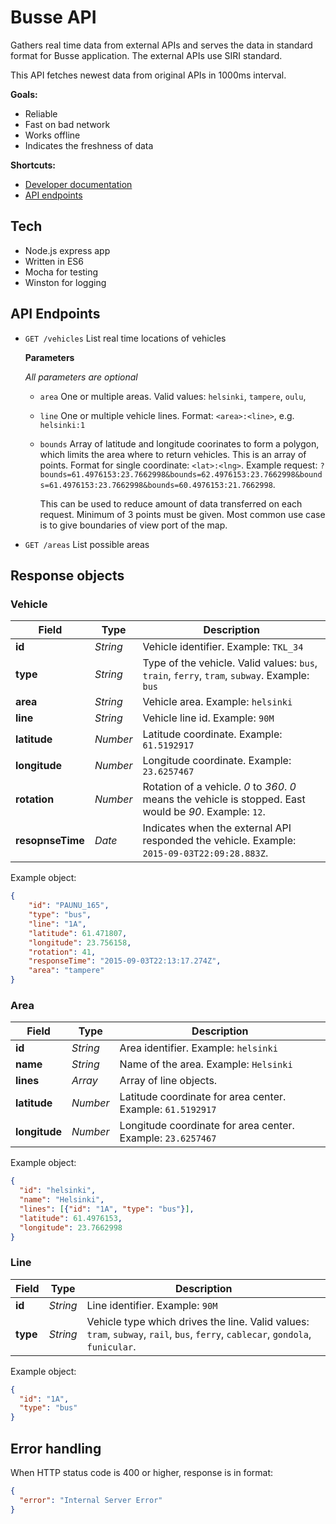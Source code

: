 # Busse API

Gathers real time data from external APIs and serves the data in standard format
for Busse application. The external APIs use SIRI standard.

This API fetches newest data from original APIs in 1000ms interval.

**Goals:**

* Reliable
* Fast on bad network
* Works offline
* Indicates the freshness of data


**Shortcuts:**

* [Developer documentation](docs/readme.md)
* [API endpoints](#api-endpoints)

## Tech

* Node.js express app
* Written in ES6
* Mocha for testing
* Winston for logging

## API Endpoints

* `GET /vehicles` List real time locations of vehicles

    **Parameters**

    *All parameters are optional*

    * `area` One or multiple areas. Valid values: `helsinki`, `tampere`, `oulu`,
    * `line` One or multiple vehicle lines. Format: `<area>:<line>`, e.g. `helsinki:1`
    * `bounds` Array of latitude and longitude coorinates to form a polygon, which limits the area where to return vehicles. This is an array of points. Format for single coordinate: `<lat>:<lng>`. Example request: `?bounds=61.4976153:23.7662998&bounds=62.4976153:23.7662998&bounds=61.4976153:23.7662998&bounds=60.4976153:21.7662998`.

        This can be used to reduce amount of data transferred on each request.
        Minimum of 3 points must be given.
        Most common use case is to give boundaries of view port of the map.

* `GET /areas` List possible areas


## Response objects

### Vehicle

Field     | Type | Description
--------- | ---- | -----------
**id**               | *String*  |  Vehicle identifier. Example: `TKL_34`
**type**             | *String*  |  Type of the vehicle. Valid values: `bus`, `train`, `ferry`, `tram`, `subway`. Example: `bus`
**area**             | *String*  |  Vehicle area. Example: `helsinki`
**line**             | *String*  |  Vehicle line id. Example: `90M`
**latitude**         | *Number*  |  Latitude coordinate. Example: `61.5192917`
**longitude**        | *Number*  |  Longitude coordinate. Example: `23.6257467`
**rotation**         | *Number*  |  Rotation of a vehicle. *0* to *360*. *0* means the vehicle is stopped. East would be *90*. Example: `12`.
**resopnseTime**     | *Date*    |  Indicates when the external API responded the vehicle. Example: `2015-09-03T22:09:28.883Z`.

Example object:

```json
{
    "id": "PAUNU_165",
    "type": "bus",
    "line": "1A",
    "latitude": 61.471807,
    "longitude": 23.756158,
    "rotation": 41,
    "responseTime": "2015-09-03T22:13:17.274Z",
    "area": "tampere"
}
```

### Area

Field     | Type | Description
--------- | ---- | -----------
**id**               | *String*  |  Area identifier. Example: `helsinki`
**name**             | *String*  |  Name of the area. Example: `Helsinki`
**lines**            | *Array*   |  Array of line objects.
**latitude**         | *Number*  |  Latitude coordinate for area center. Example: `61.5192917`
**longitude**        | *Number*  |  Longitude coordinate for area center. Example: `23.6257467`

Example object:

```json
{
  "id": "helsinki",
  "name": "Helsinki",
  "lines": [{"id": "1A", "type": "bus"}],
  "latitude": 61.4976153,
  "longitude": 23.7662998
}
```

### Line

Field     | Type | Description
--------- | ---- | -----------
**id**               | *String*  |  Line identifier. Example: `90M`
**type**             | *String*  |  Vehicle type which drives the line. Valid values: `tram`, `subway`, `rail`, `bus`, `ferry`, `cablecar`, `gondola`, `funicular`.


Example object:

```json
{
  "id": "1A",
  "type": "bus"
}
```

## Error handling

When HTTP status code is 400 or higher, response is in format:

```json
{
  "error": "Internal Server Error"
}
```

